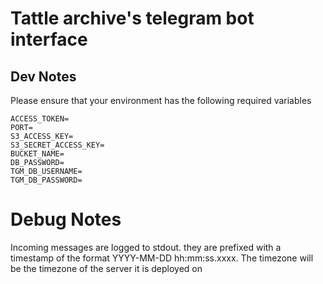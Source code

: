 # Tattle archive's telegram bot interface


## Dev Notes

Please ensure that your environment has the following required  variables
```
ACCESS_TOKEN=
PORT=
S3_ACCESS_KEY=
S3_SECRET_ACCESS_KEY=
BUCKET_NAME=
DB_PASSWORD=
TGM_DB_USERNAME=
TGM_DB_PASSWORD=
```


# Debug Notes
Incoming messages are logged to stdout. they are prefixed with a timestamp of the format YYYY-MM-DD hh:mm:ss.xxxx. The timezone will be the timezone of the server it is deployed on